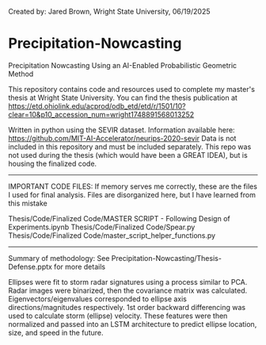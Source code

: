 Created by: Jared Brown, Wright State University, 06/19/2025

# Precipitation-Nowcasting
Precipitation Nowcasting Using an AI-Enabled Probabilistic Geometric Method

This repository contains code and resources used to complete my master's thesis at Wright State University.
You can find the thesis publication at https://etd.ohiolink.edu/acprod/odb_etd/etd/r/1501/10?clear=10&p10_accession_num=wright1748891568013252

Written in python using the SEVIR dataset. Information available here: https://github.com/MIT-AI-Accelerator/neurips-2020-sevir
Data is not included in this repository and must be included separately. This repo was not used during the thesis (which would have been a GREAT IDEA), but is housing the finalized code.

--------------------------------------------------------------------------------------------------------------------------------------------------------------------------------------------
IMPORTANT CODE FILES: If memory serves me correctly, these are the files I used for final analysis. Files are disorganized here, but I have learned from this mistake

Thesis/Code/Finalized Code/MASTER SCRIPT - Following Design of Experiments.ipynb
Thesis/Code/Finalized Code/Spear.py
Thesis/Code/Finalized Code/master_script_helper_functions.py

--------------------------------------------------------------------------------------------------------------------------------------------------------------------------------------------
Summary of methodology: See Precipitation-Nowcasting/Thesis-Defense.pptx for more details

Ellipses were fit to storm radar signatures using a process similar to PCA. Radar images were binarized, then the covariance matrix was calculated. Eigenvectors/eigenvalues corresponded to ellipse axis directions/magnitudes respectively.
1st order backward differencing was used to calculate storm (ellipse) velocity. These features were then normalized and passed into an LSTM architecture to predict ellipse location, size, and speed in the future. 
